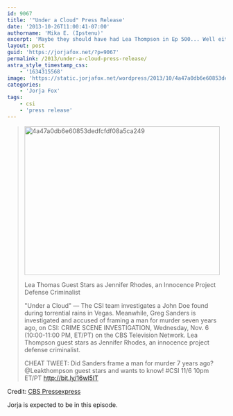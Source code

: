 ```yaml
---
id: 9067
title: '"Under a Cloud" Press Release'
date: '2013-10-26T11:00:41-07:00'
authorname: 'Mika E. (Ipstenu)'
excerpt: 'Maybe they should have had Lea Thompson in Ep 500... Well either way, she''s in the November 6th Episode.'
layout: post
guid: 'https://jorjafox.net/?p=9067'
permalink: /2013/under-a-cloud-press-release/
astra_style_timestamp_css:
    - '1634315568'
image: 'https://static.jorjafox.net/wordpress/2013/10/4a47a0db6e60853dedfcfdf08a5ca2493.png'
categories:
    - 'Jorja Fox'
tags:
    - csi
    - 'press release'
---
```


<blockquote><img class="aligncenter size-full wp-image-9068" alt="4a47a0db6e60853dedfcfdf08a5ca249" src="//static.jorjafox.net/wordpress/2013/10/4a47a0db6e60853dedfcfdf08a5ca2493.png" width="450" height="343" />

Lea Thomas Guest Stars as Jennifer Rhodes, an Innocence Project Defense Criminalist

"Under a Cloud" — The CSI team investigates a John Doe found during torrential rains in Vegas. Meanwhile, Greg Sanders is investigated and accused of framing a man for murder seven years ago, on CSI: CRIME SCENE INVESTIGATION, Wednesday, Nov. 6 (10:00-11:00 PM, ET/PT) on the CBS Television Network. Lea Thompson guest stars as Jennifer Rhodes, an innocence project defense criminalist.

CHEAT TWEET: Did Sanders frame a man for murder 7 years ago? @Leakthompson guest stars and wants to know! #CSI 11/6 10pm ET/PT http://bit.ly/16wl5IT</blockquote>
Credit: <a href="http://www.cbspressexpress.com/cbs-entertainment/shows/csi-crime-scene-investigation/releases/view?id=37107">CBS Pressexpress</a>

Jorja is expected to be in this episode.
